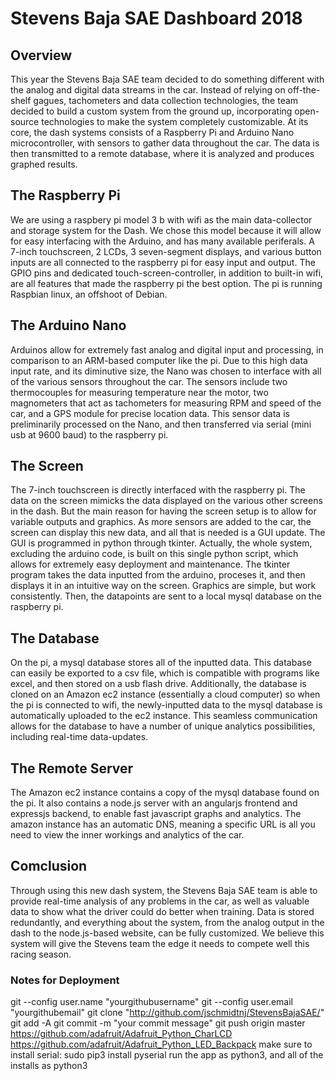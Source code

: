 # Stevens Baja SAE Dashboard 2018

## Overview

This year the Stevens Baja SAE team decided to do something different with the analog and digital data streams in the car. Instead of relying on off-the-shelf gagues, tachometers and data collection technologies, the team decided to build a custom system from the ground up, incorporating open-source technologies to make the system completely customizable. At its core, the dash systems consists of a Raspberry Pi and Arduino Nano microcontroller, with sensors to gather data throughout the car. The data is then transmitted to a remote database, where it is analyzed and produces graphed results.

## The Raspberry Pi

We are using a raspbery pi model 3 b with wifi as the main data-collector and storage system for the Dash. We chose this model because it will allow for easy interfacing with the Arduino, and has many available periferals. A 7-inch touchscreen, 2 LCDs, 3 seven-segment displays, and various button inputs are all connected to the raspberry pi for easy input and output. The GPIO pins and dedicated touch-screen-controller, in addition to built-in wifi, are all features that made the raspberry pi the best option. The pi is running Raspbian linux, an offshoot of Debian.

## The Arduino Nano

Arduinos allow for extremely fast analog and digital input and processing, in comparison to an ARM-based computer like the pi. Due to this high data input rate, and its diminutive size, the Nano was chosen to interface with all of the various sensors throughout the car. The sensors include two thermocouples for measuring temperature near the motor, two magnometers that act as tachometers for measuring RPM and speed of the car, and a GPS module for precise location data. This sensor data is preliminarily processed on the Nano, and then transferred via serial (mini usb at 9600 baud) to the raspberry pi.

## The Screen

The 7-inch touchscreen is directly interfaced with the raspberry pi. The data on the screen mimicks the data displayed on the various other screens in the dash. But the main reason for having the screen setup is to allow for variable outputs and graphics. As more sensors are added to the car, the screen can display this new data, and all that is needed is a GUI update. The GUI is programmed in python through tkinter. Actually, the whole system, excluding the arduino code, is built on this single python script, which allows for extremely easy deployment and maintenance. The tkinter program takes the data inputted from the arduino, proceses it, and then displays it in an intuitive way on the screen. Graphics are simple, but work consistently. Then, the datapoints are sent to a local mysql database on the raspberry pi.

## The Database

On the pi, a mysql database stores all of the inputted data. This database can easily be exported to a csv file, which is compatible with programs like excel, and then stored on a usb flash drive. Additionally, the database is cloned on an Amazon ec2 instance (essentially a cloud computer) so when the pi is connected to wifi, the newly-inputted data to the mysql database is automatically uploaded to the ec2 instance. This seamless communication allows for the database to have a number of unique analytics possibilities, including real-time data-updates.

## The Remote Server

The Amazon ec2 instance contains a copy of the mysql database found on the pi. It also contains a node.js server with an angularjs frontend and expressjs backend, to enable fast javascript graphs and analytics. The amazon instance has an automatic DNS, meaning a specific URL is all you need to view the inner workings and analytics of the car.

## Comclusion

Through using this new dash system, the Stevens Baja SAE team is able to provide real-time analysis of any problems in the car, as well as valuable data to show what the driver could do better when training. Data is stored redundantly, and everything about the system, from the analog output in the dash to the node.js-based website, can be fully customized. We believe this system will give the Stevens team the edge it needs to compete well this racing season.

### Notes for Deployment

git --config user.name "yourgithubusername"
git --config user.email "yourgithubemail"
git clone "http://github.com/jschmidtnj/StevensBajaSAE/"
git add -A
git commit -m "your commit message"
git push origin master
https://github.com/adafruit/Adafruit_Python_CharLCD
https://github.com/adafruit/Adafruit_Python_LED_Backpack
make sure to install serial: sudo pip3 install pyserial
run the app as python3, and all of the installs as python3